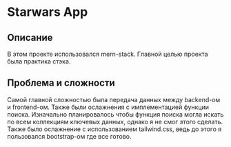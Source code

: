 # Starwars App
## Описание
В этом проекте использовался mern-stack. Главной целью проекта была практика стэка. 
## Проблема и сложности
Самой главной сложностью была передача данных между backend-ом и frontend-ом. Также были ослажнения с имплементацией функции поиска. Изначально планировалось чтобы функция поиска могла искать по всем коллекциям ключевых данных, однако я не смог этого сделать. 
Также было ослажнение с использованием tailwind.css, ведь до этого я пользовался bootstrap-ом где все готово. 
